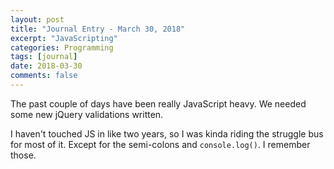 ```yaml
---
layout: post
title: "Journal Entry - March 30, 2018"
excerpt: "JavaScripting"
categories: Programming
tags: [journal]
date: 2018-03-30
comments: false
---
```


The past couple of days have been really JavaScript heavy. We needed some new jQuery validations written.

I haven't touched JS in like two years, so I was kinda riding the struggle bus for most of it. Except for the semi-colons and `console.log()`. I remember those.